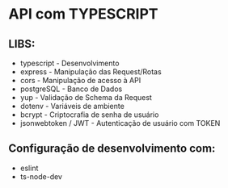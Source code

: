 # API com TYPESCRIPT

## LIBS:
- typescript - Desenvolvimento
- express - Manipulação das Request/Rotas
- cors - Manipulação de acesso à API
- postgreSQL - Banco de Dados
- yup - Validação de Schema da Request
- dotenv - Variáveis de ambiente
- bcrypt - Criptocrafia de senha de usuário
- jsonwebtoken / JWT - Autenticação de usuário com TOKEN

## Configuração de desenvolvimento com: 
- eslint
- ts-node-dev